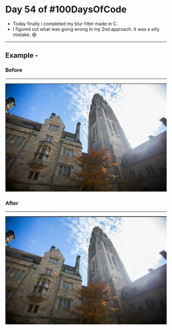 # Day 54 of #100DaysOfCode

- Today finally i completed my blur filter made in C.
- I figured out what was going wrong in my 2nd approach. It was a silly mistake. 😅

---
## Example - 
### Before
---
![Before](./blur_before.png)

### After
---
![After](./blur_after.png)